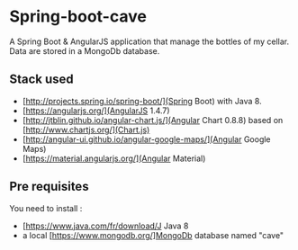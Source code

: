 # Spring-boot-cave

A Spring Boot & AngularJS application that manage the bottles of my cellar. Data are stored in a MongoDb database.

## Stack used

* [http://projects.spring.io/spring-boot/](Spring Boot) with Java 8.
* [https://angularjs.org/](AngularJS 1.4.7)
* [http://jtblin.github.io/angular-chart.js/](Angular Chart 0.8.8) based on [http://www.chartjs.org/](Chart.js)
* [http://angular-ui.github.io/angular-google-maps/](Angular Google Maps)
* [https://material.angularjs.org/](Angular Material)

## Pre requisites

You need to install :
* [https://www.java.com/fr/download/J Java 8
* a local [https://www.mongodb.org/]MongoDb database named "cave"